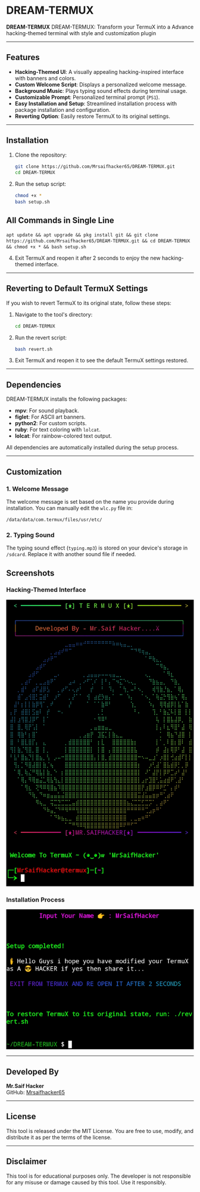 # DREAM-TERMUX

**DREAM-TERMUX** DREAM-TERMUX: Transform your TermuX into a Advance hacking-themed terminal with style and customization plugin

---

## Features

- **Hacking-Themed UI**: A visually appealing hacking-inspired interface with banners and colors.
- **Custom Welcome Script**: Displays a personalized welcome message.
- **Background Music**: Plays typing sound effects during terminal usage.
- **Customizable Prompt**: Personalized terminal prompt (`PS1`).
- **Easy Installation and Setup**: Streamlined installation process with package installation and configuration.
- **Reverting Option**: Easily restore TermuX to its original settings.

---

## Installation

1. Clone the repository:
   ```bash
   git clone https://github.com/Mrsaifhacker65/DREAM-TERMUX.git
   cd DREAM-TERMUX
   ```

2. Run the setup script:
   ```bash
   chmod +x *
   bash setup.sh
   ```
 ## All Commands in Single Line
```
apt update && apt upgrade && pkg install git && git clone https://github.com/Mrsaifhacker65/DREAM-TERMUX.git && cd DREAM-TERMUX && chmod +x * && bash setup.sh
```

4. Exit TermuX and reopen it after 2 seconds to enjoy the new hacking-themed interface.

---

## Reverting to Default TermuX Settings

If you wish to revert TermuX to its original state, follow these steps:

1. Navigate to the tool's directory:
   ```bash
   cd DREAM-TERMUX
   ```

2. Run the revert script:
   ```bash
   bash revert.sh
   ```

3. Exit TermuX and reopen it to see the default TermuX settings restored.

---

## Dependencies

DREAM-TERMUX installs the following packages:
- **mpv**: For sound playback.
- **figlet**: For ASCII art banners.
- **python2**: For custom scripts.
- **ruby**: For text coloring with `lolcat`.
- **lolcat**: For rainbow-colored text output.

All dependencies are automatically installed during the setup process.

---

## Customization

### 1. Welcome Message
The welcome message is set based on the name you provide during installation. You can manually edit the `wlc.py` file in:
```bash
/data/data/com.termux/files/usr/etc/
```

### 2. Typing Sound
The typing sound effect (`typing.mp3`) is stored on your device's storage in `/sdcard`. Replace it with another sound file if needed.

## Screenshots

### Hacking-Themed Interface
![Screenshot](Screenshot.jpg)

### Installation Process
![Screenshot2](Screenshot2.jpg)

---

## Developed By

**Mr.Saif Hacker**  
GitHub: [Mrsaifhacker65](https://github.com/Mrsaifhacker65)

---

## License

This tool is released under the MIT License. You are free to use, modify, and distribute it as per the terms of the license.

---

## Disclaimer

This tool is for educational purposes only. The developer is not responsible for any misuse or damage caused by this tool. Use it responsibly.
